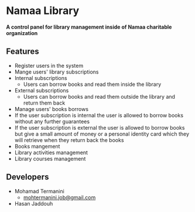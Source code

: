 # Namaa Library
**A control panel for library management inside of Namaa charitable organization**

## Features
* Register users in the system
* Mange users' library subscriptions
 * Internal subscriptions
    * Users can borrow books and read them inside the library
 * External subscriptions
    * Users can borrow books and read them outside the library and return them back
* Manage users' books borrows
 * If the user subscription is internal the user is allowed to borrow books without any further guarantees
 * If the user subscription is external the user is allowed to borrow books but give a small amount of money or a personal identity card which they will retrieve when they return back the books
* Books mangement
* Library activities management
* Library courses management

## Developers
* Mohamad Termanini
    * mohtermanini.job@gmail.com
* Hasan Jaddouh